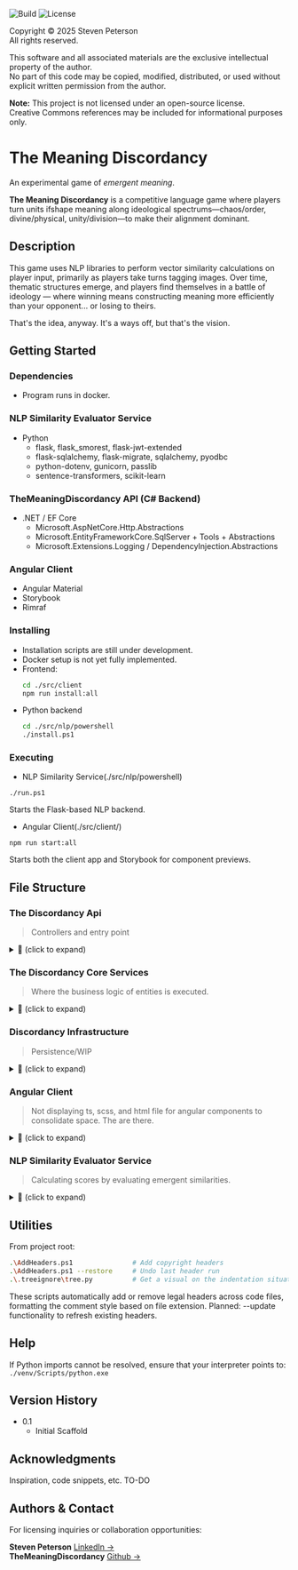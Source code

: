 ![Build](https://img.shields.io/badge/build-pending-lightgrey)
![License](https://img.shields.io/badge/license-proprietary-red)

Copyright © 2025 Steven Peterson  
All rights reserved.

This software and all associated materials are the exclusive intellectual property of the author.  
No part of this code may be copied, modified, distributed, or used without explicit written permission from the author.

**Note:** This project is not licensed under an open-source license.  
Creative Commons references may be included for informational purposes only.

# The Meaning Discordancy

An experimental game of *emergent meaning*.

**The Meaning Discordancy** is a competitive language game where players turn units ifshape meaning along ideological spectrums—chaos/order, divine/physical, unity/division—to make their alignment dominant.

## Description

This game uses NLP libraries to perform vector similarity calculations on player input, primarily as players take turns tagging images. Over time, thematic structures emerge, and players find themselves in a battle of ideology — where winning means constructing meaning more efficiently than your opponent... or losing to theirs.

That's the idea, anyway. It's a ways off, but that's the vision.

## Getting Started

### Dependencies

* Program runs in docker.

### NLP Similarity Evaluator Service
* Python
  - flask, flask_smorest, flask-jwt-extended
  - flask-sqlalchemy, flask-migrate, sqlalchemy, pyodbc
  - python-dotenv, gunicorn, passlib
  - sentence-transformers, scikit-learn

### TheMeaningDiscordancy API (C# Backend)
* .NET / EF Core
  - Microsoft.AspNetCore.Http.Abstractions
  - Microsoft.EntityFrameworkCore.SqlServer + Tools + Abstractions
  - Microsoft.Extensions.Logging / DependencyInjection.Abstractions

### Angular Client
* Angular Material
* Storybook
* Rimraf

### Installing

* Installation scripts are still under development.
* Docker setup is not yet fully implemented.
* Frontend:
  ```bash
  cd ./src/client
  npm run install:all  
* Python backend  
  ```bash  
  cd ./src/nlp/powershell  
  ./install.ps1

### Executing 

* NLP Similarity Service(./src/nlp/powershell)
```
./run.ps1
```
Starts the Flask-based NLP backend.
* Angular Client(./src/client/)
```
npm run start:all
```
Starts both the client app and Storybook for component previews.

## File Structure

### The Discordancy Api
> Controllers and entry point
<details>
<summary>📁 (click to expand)</summary>

```plaintext
│       ├── TheMeaningDiscordancy.Api
│       │   ├── Classes
│       │   │   └── AppHostSettings.cs
│       │   ├── DiscordApi
│       │   │   ├── ConfigurationApiController.cs
│       │   │   ├── ItemApiController.cs
│       │   │   └── TagApiController.cs
│       │   ├── Extensions
│       │   │   └── StatupExtensions.cs
│       │   ├── Program.cs
│       │   ├── Properties
│       │   │   └── launchSettings.json
│       │   ├── TheMeaningDiscordancy.Api.csproj
│       │   ├── appsettings.Development.json
│       │   ├── appsettings.Local.json
│       │   └── appsettings.json
```
</details>

### The Discordancy Core Services
> Where the business logic of entities is executed.

<details>
<summary>📁 (click to expand)</summary>

```plaintext
│       ├── TheMeaningDiscordancy.Core
│       │   ├── CoreServices
│       │   │   ├── CoreStartupExtensions.cs
│       │   │   ├── Item
│       │   │   │   ├── Configuration
│       │   │   │   │   └── ItemConstants.cs
│       │   │   │   ├── Extensions
│       │   │   │   │   └── ItemStartupExtensions.cs
│       │   │   │   ├── Mapping
│       │   │   │   │   └── ItemProfile.cs
│       │   │   │   ├── Models
│       │   │   │   │   ├── Dtos
│       │   │   │   │   │   ├── Create
│       │   │   │   │   │   │   └── CreateItemDto.cs
│       │   │   │   │   │   ├── ItemDto.cs
│       │   │   │   │   │   └── Update
│       │   │   │   │   │       └── ItemUpdateDto.cs
│       │   │   │   │   ├── Entities
│       │   │   │   │   │   └── ItemEfc.cs
│       │   │   │   │   └── IItemMap.cs
│       │   │   │   ├── Repositories
│       │   │   │   │   ├── Interfaces
│       │   │   │   │   │   └── IItemRepository.cs
│       │   │   │   │   └── ItemRepository.cs
│       │   │   │   └── Services
│       │   │   │       ├── Interfaces
│       │   │   │       │   ├── IItemMappingService.cs
│       │   │   │       │   └── IItemService.cs
│       │   │   │       ├── ItemMappingService.cs
│       │   │   │       └── ItemService.cs
│       │   │   ├── Tag
│       │   │   │   ├── Configuration
│       │   │   │   │   └── TagConstants.cs
│       │   │   │   ├── Extensions
│       │   │   │   │   └── TagStartupExtensions.cs
│       │   │   │   ├── Mapping
│       │   │   │   │   └── TagProfile.cs
│       │   │   │   ├── Models
│       │   │   │   │   ├── Dtos
│       │   │   │   │   │   ├── Create
│       │   │   │   │   │   │   └── CreateTagDto.cs
│       │   │   │   │   │   └── TagDto.cs
│       │   │   │   │   ├── Entities
│       │   │   │   │   │   └── TagEfc.cs
│       │   │   │   │   └── ITagMap.cs
│       │   │   │   ├── Repositories
│       │   │   │   │   ├── Interfaces
│       │   │   │   │   │   └── ITagRepository.cs
│       │   │   │   │   └── TagRepository.cs
│       │   │   │   └── Services
│       │   │   │       ├── Interfaces
│       │   │   │       │   ├── ITagMappingService.cs
│       │   │   │       │   └── ITagService.cs
│       │   │   │       ├── TagMappingService.cs
│       │   │   │       └── TagService.cs
│       │   │   └── Utilities
│       │   │       ├── Classes
│       │   │       │   └── ImageData.cs
│       │   │       ├── Extensions
│       │   │       │   └── UtilityStartupExtensions.cs
│       │   │       └── Services
│       │   │           ├── ImageUtilityService.cs
│       │   │           └── Interfaces
│       │   │               └── IImageUtilityService.cs
│       │   ├── DiscordContext.cs
│       │   ├── Properties
│       │   │   └── launchSettings.json
│       │   ├── Results
│       │   │   ├── DiscordError.cs
│       │   │   ├── DiscordResult.cs
│       │   │   └── Error.cs
│       │   └── TheMeaningDiscordancy.Core.csproj
```
</details>

### Discordancy Infrastructure
> Persistence/WIP
<details>
<summary>📁 (click to expand)</summary>

```plaintext
│       ├── TheMeaningDiscordancy.Infrastructure
│       │   ├── Classes
│       │   │   └── Interfaces
│       │   │       └── IDiscordDataEntity.cs
│       │   ├── Extensions
│       │   │   └── PersistenceStartupExtensions.cs
│       │   ├── Repositories
│       │   │   ├── DiscordRepository.cs
│       │   │   └── Interfaces
│       │   │       └── IDiscordRepository.cs
│       │   └── TheMeaningDiscordancy.Infrastructure.csproj
```
</details>

### Angular Client
> Not displaying ts, scss, and html file for angular components to consolidate space. The are there.
<details>
<summary>📁 (click to expand)</summary>

```plaintext
│       ├── client
│       │   ├── README.md
│       │   ├── angular.json
│       │   ├── documentation.json
│       │   ├── package-lock.json
│       │   ├── package.json
│       │   ├── src
│       │   │   ├── app
│       │   │   │   ├── app-routing.module.ts
│       │   │   │   ├── app.module.ts
│       │   │   │   ├── constants
│       │   │   │   │   └── discord-constants.contants.ts
│       │   │   │   ├── core
│       │   │   │   │   ├── core.module.ts
│       │   │   │   │   ├── models
│       │   │   │   │   │   └── config-data.model.ts
│       │   │   │   │   └── services
│       │   │   │   │       ├── client.service.ts
│       │   │   │   │       └── config.service.ts
│       │   │   │   ├── items
│       │   │   │   │   ├── components
│       │   │   │   │   │   ├── components.module.ts
│       │   │   │   │   │   └── item-table
│       │   │   │   │   │       ├── item-table.module.ts
│       │   │   │   │   │       └── item-tile
│       │   │   │   │   ├── items.module.ts
│       │   │   │   │   ├── models
│       │   │   │   │   │   └── item.model.ts
│       │   │   │   │   └── services
│       │   │   │   │       ├── item-styles.service.ts
│       │   │   │   │       └── items.service.ts
│       │   │   │   └── shared
│       │   │   │       ├── components
│       │   │   │       │   ├── action-bar
│       │   │   │       │   ├── action-header
│       │   │   │       │   ├── components.module.ts
│       │   │   │       │   ├── file-upload
│       │   │   │       │   ├── icon-button
│       │   │   │       │   └── modal
│       │   │   │       ├── layout
│       │   │   │       │   ├── footer
│       │   │   │       │   ├── header
│       │   │   │       │   ├── home
│       │   │   │       │   ├── layout.module.ts
│       │   │   │       │   └── sidebar
│       │   │   │       ├── models
│       │   │   │       │   ├── config-data.model.ts
│       │   │   │       │   └── modal-data.model.ts
│       │   │   │       ├── pipes
│       │   │   │       │   └── normalize-url.pipe.ts
│       │   │   │       ├── services
│       │   │   │       │   ├── modal.service.ts
│       │   │   │       │   └── styles.service.ts
│       │   │   │       └── shared.module.ts
│       │   │   ├── assets
│       │   │   ├── index.html
│       │   │   ├── main.ts
│       │   │   ├── stories
│       │   │   ├── styles
│       │   │   │   ├── main.scss
│       │   │   │   └── mixins
│       │   │   │       ├── _components.scss
│       │   │   │       ├── _detail.scss
│       │   │   │       ├── _layout.scss
│       │   │   │       ├── components
│       │   │   │       │   ├── _display-components.scss
│       │   │   │       │   ├── _image-components.scss
│       │   │   │       │   └── components.scss
│       │   │   │       └── mixins.scss
│       │   │   └── styles.scss
│       │   ├── tsconfig.app.json
│       │   └── tsconfig.json
```
</details>

### NLP Similarity Evaluator Service
> Calculating scores by evaluating emergent similarities.
<details>
<summary>📁 (click to expand)</summary>
  
```plaintext
│       └── nlp
│           ├── Dockerfile
│           ├── __init__.py
│           ├── app.py
│           ├── powershell
│           │   ├── install.ps1
│           │   ├── reinstall.ps1
│           │   └── run.ps1
│           ├── requirements.txt
│           ├── resources
│           │   ├── __init__.py
│           │   └── tag_resource.py
│           └── schemas
│               ├── __init__.py
│               └── tag_schema.py
```
</details>

## Utilities

From project root:
```bash
.\AddHeaders.ps1               # Add copyright headers
.\AddHeaders.ps1 --restore     # Undo last header run
.\.treeignore\tree.py          # Get a visual on the indentation situation
```
These scripts automatically add or remove legal headers across code files, formatting the comment style based on file extension.
Planned: --update functionality to refresh existing headers.

## Help

If Python imports cannot be resolved, ensure that your interpreter points to:
`./venv/Scripts/python.exe`

## Version History

* 0.1
    * Initial Scaffold

## Acknowledgments

Inspiration, code snippets, etc.
TO-DO

## Authors & Contact
For licensing inquiries or collaboration opportunities:

**Steven Peterson**  [LinkedIn →](https://www.linkedin.com/in/steven-peterson7405926/)  
**TheMeaningDiscordancy** [Github →](https://github.com/peterss7/The-Meaning-Discordancy)  
